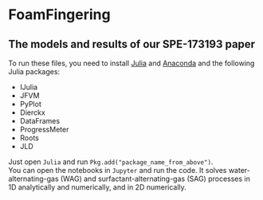 # FoamFingering
## The models and results of our SPE-173193 paper
To run these files, you need to install [Julia](http://julialang.org/downloads/) and [Anaconda](https://www.continuum.io/downloads) and the following Julia packages:
  + IJulia
  + JFVM
  + PyPlot
  + Dierckx
  + DataFrames
  + ProgressMeter
  + Roots
  + JLD

Just open `Julia` and run `Pkg.add("package_name_from_above")`.  
You can open the notebooks in `Jupyter` and run the code. It solves water-alternating-gas (WAG) and surfactant-alternating-gas (SAG) processes in 1D analytically and numerically, and in 2D numerically.
